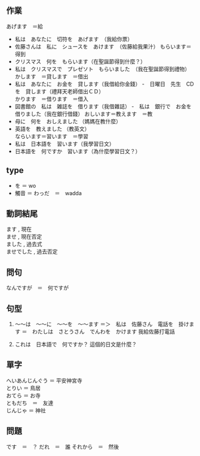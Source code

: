 ## 作業
あげます　＝給
- 私は　あなたに　切符を　あげます　（我給你票）
- 佐藤さんは　私に　シュースを　あけます　（佐藤給我果汁）
もらいます＝得到
- クリスマス　何を　もらいます（在聖誕節得到什麼？）
- 私は　クリスマスで　プレゼソト　もらいました　（我在聖誕節得到禮物）
かします　＝貸します　＝借出
- 私は　あなたに　お金を　貸します（我借給你金錢）
-　日曜日　先生　CDを　貸します（禮拜天老師借出ＣＤ）   
かります　＝借ります　＝借入
- 図書館の　私は　雑誌を　借ります（我借雜誌）
-　私は　銀行で　お金を　借りました（我在銀行借錢）
おしいます＝教えます　＝教
- 母に　何を　おしえました （媽媽在教什麼）
- 英語を　教えました （教英文）  
ならいます＝習います　＝學習
- 私は　日本語を　習います（我學習日文）
- 日本語を　何ですか　習います（為什麼學習日文？）





## type
- を ＝ wo
- 觸音 ＝ わっだ　＝　wadda

## 動詞結尾 
ます , 現在  
ませ , 現在否定  
ました , 過去式  
ませでした , 過去否定  


## 問句
なんですが　＝　何ですが 


## 句型
1. 〜〜は　〜〜に　〜〜を　〜〜ます
＝＞　私は　佐藤さん　電話を　掛けます
＝　わたしは　さとうさん　でんわを　かけます
我給佐藤打電話

2. これは　日本語で　何ですか？
這個的日文是什麼？


## 單字
へいあんじんぐう ＝ 平安神宮寺   
とりい ＝ 鳥居  
おてら ＝ お寺  
ともだち　＝　友達  
じんじゃ ＝ 神社  



## 問題
です　＝　？
だれ　＝　誰
それから　＝　然後
